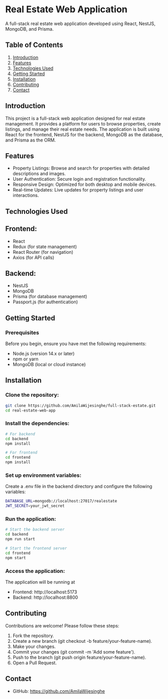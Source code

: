 # Real Estate Web Application

A full-stack real estate web application developed using React, NestJS, MongoDB, and Prisma.

## Table of Contents

1. [Introduction](#introduction)<br>
2. [Features](#Features)<br>
3. [Technologies Used](#TechnologiesUsed)<br>
4. [Getting Started](#GettingStarted)<br>
5. [Installation](#Installation)<br>
6. [Contributing](#Contributing)<br>
7. [Contact](#Contact)<br>

## <a name="introduction"> Introduction</a>

This project is a full-stack web application designed for real estate management. It provides a platform for users to browse properties, create listings, and manage their real estate needs. The application is built using React for the frontend, NestJS for the backend, MongoDB as the database, and Prisma as the ORM.

## <a name="Features"> Features<a/>

- Property Listings: Browse and search for properties with detailed descriptions and images.
- User Authentication: Secure login and registration functionality.
- Responsive Design: Optimized for both desktop and mobile devices.
- Real-time Updates: Live updates for property listings and user interactions.

## <a name="TechnologiesUsed">Technologies Used<a/>

## Frontend:

- React
- Redux (for state management)
- React Router (for navigation)
- Axios (for API calls)

## Backend:

- NestJS
- MongoDB
- Prisma (for database management)
- Passport.js (for authentication)

## <a name="GettingStarted"> Getting Started<a/>

### Prerequisites
Before you begin, ensure you have met the following requirements:

- Node.js (version 14.x or later)
- npm or yarn
- MongoDB (local or cloud instance)

## <a name="Installation"> Installation<a/>
### Clone the repository:

```bash
git clone https://github.com/AmilaWijesinghe/full-stack-estate.git
cd real-estate-web-app
```

### Install the dependencies:
```bash
# For backend
cd backend
npm install
```
```bash
# For frontend
cd frontend
npm install
```
### Set up environment variables:

Create a .env file in the backend directory and configure the following variables:

```bash
DATABASE_URL=mongodb://localhost:27017/realestate
JWT_SECRET=your_jwt_secret
```

### Run the application:

```bash
# Start the backend server
cd backend
npm run start
```
```bash
# Start the frontend server
cd frontend
npm start
```
### Access the application:

The application will be running at
- Frontend: http://localhost:5173
- Backend: http://localhost:8800


## <a name="Contributing"> Contributing<a/>
Contributions are welcome! Please follow these steps:

1. Fork the repository.<br>
2. Create a new branch (git checkout -b feature/your-feature-name).<br>
3. Make your changes.<br>
4. Commit your changes (git commit -m 'Add some feature').<br>
5. Push to the branch (git push origin feature/your-feature-name).<br>
6. Open a Pull Request.<br>

## <a name="Contact"> Contact<a/>
- GitHub: https://github.com/AmilaWijesinghe
